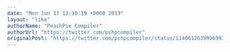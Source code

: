 ```yaml
---
date: "Mon Jun 17 13:30:19 +0000 2019"
layout: "like"
authorName: "PeachPie Compiler"
authorUrl: "https://twitter.com/pchpcompiler"
originalPost: "https://twitter.com/pchpcompiler/status/1140612639996993536"
---
```

